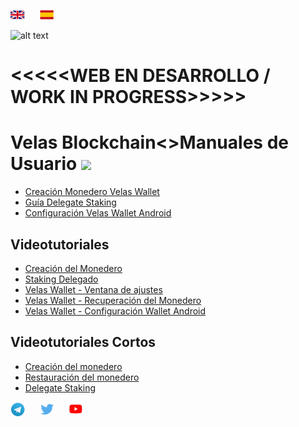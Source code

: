 [![](assets/logos/Ukflag.png)](https://dexempower.github.io/dexempower.github.io-velas/)&nbsp; &nbsp; &nbsp; [![](assets/logos/Spainflag.png)](https://dexempower.github.io/dexempower.github.io-velas-es/)

![alt text](https://github.com/dexempower/dexempower.github.io-velas/blob/main/assets/logos/LogoLettersmdpi.png?raw=true)

# <<<<<WEB EN DESARROLLO / WORK IN PROGRESS>>>>>

# Velas Blockchain<>Manuales de Usuario ![](https://github.com/dexempower/dexempower.github.io-velas/blob/main/assets/logos/UserGuides.png?raw=true)

-   [Creación Monedero Velas Wallet](https://dexempower.github.io/dexempower.github.io-velas/guides/velas-wallet/2020/11/20/velas-wallet-creation)
-   [Guía Delegate Staking](https://dexempower.github.io/dexempower.github.io-velas/guides/delegate-staking/2020/11/20/velas-staking-guide)
-   [Configuración Velas Wallet Android](https://dexempower.github.io/dexempower.github.io-velas/guides/android-wallet/2020/11/20/velas-wallet-android)

## Videotutoriales

-  [Creación del Monedero](https://www.youtube.com/watch?v=2jdA5EwQV9M&list=PLu7mShzkC4iVA9nkfV_LJxePcxrtQIiOK&index=1)
-  [Staking Delegado](https://www.youtube.com/watch?v=7CNAUnGukgc&list=PLu7mShzkC4iVA9nkfV_LJxePcxrtQIiOK&index=2&t=63s)
-  [Velas Wallet - Ventana de ajustes](https://www.youtube.com/watch?v=vZtLMnXaDc4&list=PLu7mShzkC4iVA9nkfV_LJxePcxrtQIiOK&index=3)
-  [Velas Wallet - Recuperación del Monedero](https://www.youtube.com/watch?v=p8HgQoY2SvQ&list=PLu7mShzkC4iVA9nkfV_LJxePcxrtQIiOK&index=4)
-  [Velas Wallet - Configuración Wallet Android](https://www.youtube.com/watch?v=A8w5U3aUiKo&list=PLu7mShzkC4iVA9nkfV_LJxePcxrtQIiOK&index=5)

## Videotutoriales Cortos

-   [Creación del monedero](https://twitter.com/i/status/1298186350001233920)
-   [Restauración del monedero](https://twitter.com/i/status/1298186601881669632)
-   [Delegate Staking](https://twitter.com/i/status/1298189126215151616)

[![](assets/logos/TelegramLogoNew.png)](https://t.me/velascommunity)&nbsp; &nbsp; &nbsp; [![](assets/logos/Twiterxxxhdpi.png)](https://twitter.com/VelasBlockchain)&nbsp; &nbsp; &nbsp;  [![](assets/logos/Youtubexxxhdpi.png)](https://www.youtube.com/channel/UCZQNv-bdPKppg6akwWggmyQ)


